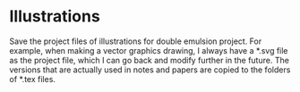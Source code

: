 # Illustrations

Save the project files of illustrations for double emulsion project.
For example, when making a vector graphics drawing, I always have a *.svg file as the project file, which I can go back and modify further in the future.
The versions that are actually used in notes and papers are copied to the folders of *.tex files.
